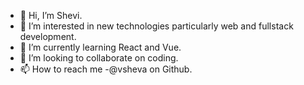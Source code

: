 - 👋 Hi, I’m Shevi.
- 👀 I’m interested in new technologies particularly web and fullstack development.
- 🌱 I’m currently learning React and Vue.
- 💞️ I’m looking to collaborate on coding.
- 📫 How to reach me -@vsheva on Github.

<!---
vsheva/vsheva is a ✨ special ✨ repository because its `README.md` (this file) appears on your GitHub profile.
You can click the Preview link to take a look at your changes.
--->
